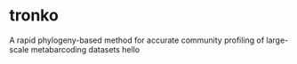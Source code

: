 # tronko
A rapid phylogeny-based method for accurate community profiling of large-scale metabarcoding datasets
hello
